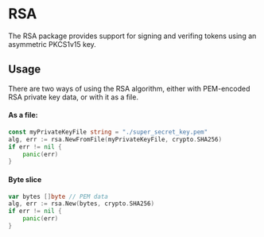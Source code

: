 # RSA

The RSA package provides support for signing and verifing tokens using an asymmetric PKCS1v15 key.

## Usage

There are two ways of using the RSA algorithm, either with PEM-encoded RSA private key data, or with it as a file.

#### As a file:

```go
const myPrivateKeyFile string = "./super_secret_key.pem"
alg, err := rsa.NewFromFile(myPrivateKeyFile, crypto.SHA256)
if err != nil {
    panic(err)
}
```

#### Byte slice

```go
var bytes []byte // PEM data
alg, err := rsa.New(bytes, crypto.SHA256)
if err != nil {
    panic(err)
}
```
